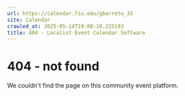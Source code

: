 ```yaml
---
url: https://calendar.fiu.edu/gbarreto_33
site: Calendar
crawled_at: 2025-05-14T19:00:18.225183
title: 404 - Localist Event Calendar Software
---
```


# 404 - not found
We couldn't find the page on this community event platform.
